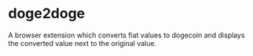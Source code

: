 doge2doge
=========

A browser extension which converts fiat values to dogecoin and displays the converted value next to the original value.
